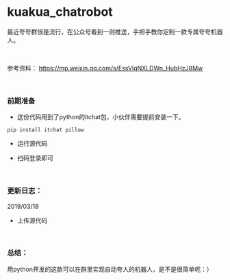 # kuakua_chatrobot

最近夸夸群很是流行，在公众号看到一则推送，手把手教你定制一款专属夸夸机器人。

<br/>

参考资料：
https://mp.weixin.qq.com/s/EssVIqNXLDWn_HubHzJ8Mw

<br/>

### 前期准备

- 这份代码用到了python的itchat包，小伙伴需要提前安装一下。

```shell
pip install itchat pillow
```

- 运行源代码

- 扫码登录即可

<br/>

### 更新日志：

2019/03/18

- 上传源代码

<br/>

### 总结：

用python开发的这款可以在群里实现自动夸人的机器人，是不是很简单呢：）
